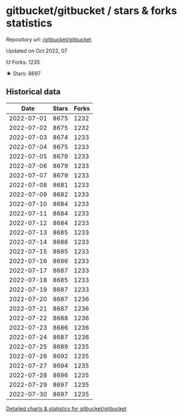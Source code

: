 # gitbucket/gitbucket / stars & forks statistics

Repository url: [/gitbucket/gitbucket](https://github.com/gitbucket/gitbucket)

Updated on Oct 2022, 07

☋ Forks: 1235

★ Stars: 8697

## Historical data
| Date | Stars | Forks |
|------|-------|-------|
| 2022-07-01 | 8675 | 1232 | 
| 2022-07-02 | 8675 | 1232 | 
| 2022-07-03 | 8674 | 1233 | 
| 2022-07-04 | 8675 | 1233 | 
| 2022-07-05 | 8679 | 1233 | 
| 2022-07-06 | 8679 | 1233 | 
| 2022-07-07 | 8679 | 1233 | 
| 2022-07-08 | 8681 | 1233 | 
| 2022-07-09 | 8682 | 1233 | 
| 2022-07-10 | 8684 | 1233 | 
| 2022-07-11 | 8684 | 1233 | 
| 2022-07-12 | 8684 | 1233 | 
| 2022-07-13 | 8685 | 1233 | 
| 2022-07-14 | 8686 | 1233 | 
| 2022-07-15 | 8685 | 1233 | 
| 2022-07-16 | 8686 | 1233 | 
| 2022-07-17 | 8687 | 1233 | 
| 2022-07-18 | 8685 | 1233 | 
| 2022-07-19 | 8687 | 1233 | 
| 2022-07-20 | 8687 | 1236 | 
| 2022-07-21 | 8687 | 1236 | 
| 2022-07-22 | 8688 | 1236 | 
| 2022-07-23 | 8686 | 1236 | 
| 2022-07-24 | 8687 | 1236 | 
| 2022-07-25 | 8689 | 1235 | 
| 2022-07-26 | 8692 | 1235 | 
| 2022-07-27 | 8694 | 1235 | 
| 2022-07-28 | 8696 | 1235 | 
| 2022-07-29 | 8697 | 1235 | 
| 2022-07-30 | 8697 | 1235 | 


[Detailed charts & statistics for gitbucket/gitbucket](https://reviewgithub.com/rep/gitbucket/gitbucket)
